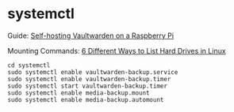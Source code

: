 # systemctl
Guide: [Self-hosting Vaultwarden on a Raspberry Pi](https://reinhard.codes/2021/04/19/self-hosting-vaultwarden-on-a-raspberry-pi/)

Mounting Commands: [6 Different Ways to List Hard Drives in Linux
](https://linuxhandbook.com/linux-list-disks/)
```
cd systemctl
sudo systemctl enable vaultwarden-backup.service
sudo systemctl enable vaultwarden-backup.timer
sudo systemctl start vaultwarden-backup.timer
sudo systemctl enable media-backup.mount
sudo systemctl enable media-backup.automount
```